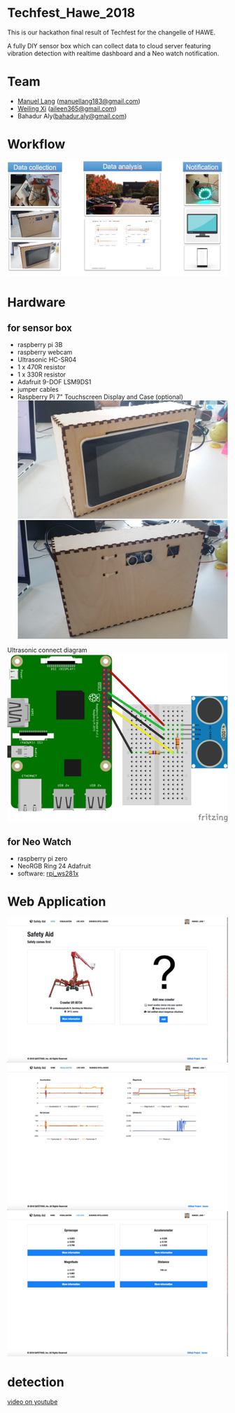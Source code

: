 # Techfest_Hawe_2018

This is our hackathon final result of Techfest for the changelle of HAWE.

A fully DIY sensor box which can collect data to cloud server featuring vibration detection with realtime dashboard and a Neo watch notification.

# Team

- [Manuel Lang](https://github.com/manu183) (manuellang183@gmail.com)
- [Weiling Xi](https://github.com/notagenius) (aileen365@gmail.com)
- Bahadur Aly(bahadur.aly@gmail.com)

# Workflow

![placeholder](https://raw.githubusercontent.com/notagenius/techfest_hawe_2018/master/doc/workflow.jpeg)

# Hardware
## for sensor box
- raspberry pi 3B
- raspberry webcam
- Ultrasonic HC-SR04
- 1 x 470R resistor
- 1 x 330R resistor
- Adafruit 9-DOF LSM9DS1
- jumper cables
- Raspberry Pi 7" Touchscreen Display and Case (optional)
![placeholder](https://raw.githubusercontent.com/notagenius/techfest_hawe_2018/master/doc/box_front.jpeg)
![placeholder](https://raw.githubusercontent.com/notagenius/techfest_hawe_2018/master/doc/box_back.jpeg)


Ultrasonic connect diagram
![placeholder](https://raw.githubusercontent.com/notagenius/techfest_hawe_2018/master/doc/Raspberry-Pi-HC-SR04.png)

## for Neo Watch

- raspberry pi zero
- NeoRGB Ring 24 Adafruit
- software: [rpi_ws281x](https://github.com/jgarff/rpi_ws281x)

# Web Application
![placeholder](https://raw.githubusercontent.com/notagenius/techfest_hawe_2018/master/doc/webapp_machinechoose.jpeg)
![placeholder](https://raw.githubusercontent.com/notagenius/techfest_hawe_2018/master/doc/webapp_data.jpeg)
![placeholder](https://raw.githubusercontent.com/notagenius/techfest_hawe_2018/master/doc/webapp_realtime.jpeg)


# detection
[video on youtube](https://www.youtube.com/watch?v=_0IkiYeq0d4)
